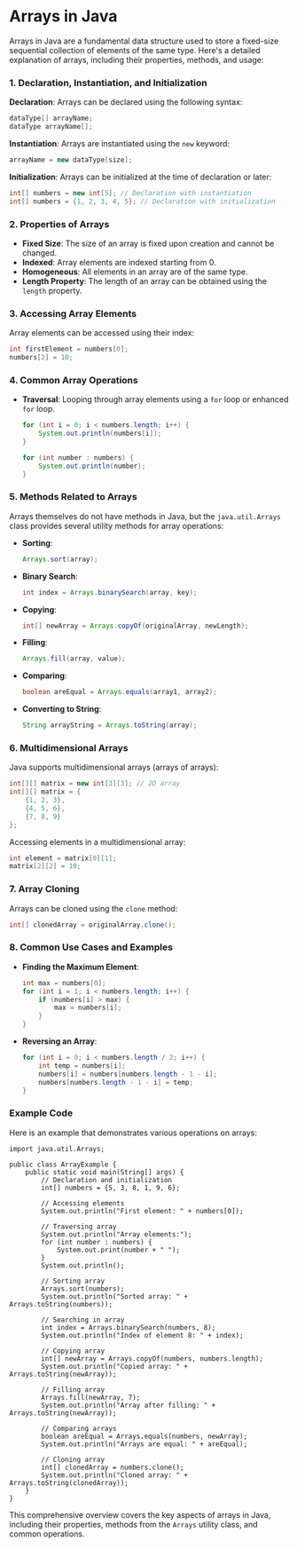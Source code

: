 # Arrays in Java

Arrays in Java are a fundamental data structure used to store a fixed-size sequential collection of elements of the same type. Here's a detailed explanation of arrays, including their properties, methods, and usage:

### 1. Declaration, Instantiation, and Initialization
**Declaration**: Arrays can be declared using the following syntax:
```java
dataType[] arrayName;
dataType arrayName[];
```
**Instantiation**: Arrays are instantiated using the `new` keyword:
```java
arrayName = new dataType[size];
```
**Initialization**: Arrays can be initialized at the time of declaration or later:
```java
int[] numbers = new int[5]; // Declaration with instantiation
int[] numbers = {1, 2, 3, 4, 5}; // Declaration with initialization
```

### 2. Properties of Arrays
- **Fixed Size**: The size of an array is fixed upon creation and cannot be changed.
- **Indexed**: Array elements are indexed starting from 0.
- **Homogeneous**: All elements in an array are of the same type.
- **Length Property**: The length of an array can be obtained using the `length` property.

### 3. Accessing Array Elements
Array elements can be accessed using their index:
```java
int firstElement = numbers[0];
numbers[2] = 10;
```

### 4. Common Array Operations
- **Traversal**: Looping through array elements using a `for` loop or enhanced `for` loop.
  ```java
  for (int i = 0; i < numbers.length; i++) {
      System.out.println(numbers[i]);
  }
  
  for (int number : numbers) {
      System.out.println(number);
  }
  ```

### 5. Methods Related to Arrays
Arrays themselves do not have methods in Java, but the `java.util.Arrays` class provides several utility methods for array operations:

- **Sorting**:
  ```java
  Arrays.sort(array);
  ```
- **Binary Search**:
  ```java
  int index = Arrays.binarySearch(array, key);
  ```
- **Copying**:
  ```java
  int[] newArray = Arrays.copyOf(originalArray, newLength);
  ```
- **Filling**:
  ```java
  Arrays.fill(array, value);
  ```
- **Comparing**:
  ```java
  boolean areEqual = Arrays.equals(array1, array2);
  ```
- **Converting to String**:
  ```java
  String arrayString = Arrays.toString(array);
  ```

### 6. Multidimensional Arrays
Java supports multidimensional arrays (arrays of arrays):
```java
int[][] matrix = new int[3][3]; // 2D array
int[][] matrix = {
    {1, 2, 3},
    {4, 5, 6},
    {7, 8, 9}
};
```
Accessing elements in a multidimensional array:
```java
int element = matrix[0][1];
matrix[2][2] = 10;
```

### 7. Array Cloning
Arrays can be cloned using the `clone` method:
```java
int[] clonedArray = originalArray.clone();
```

### 8. Common Use Cases and Examples

- **Finding the Maximum Element**:
  ```java
  int max = numbers[0];
  for (int i = 1; i < numbers.length; i++) {
      if (numbers[i] > max) {
          max = numbers[i];
      }
  }
  ```

- **Reversing an Array**:
  ```java
  for (int i = 0; i < numbers.length / 2; i++) {
      int temp = numbers[i];
      numbers[i] = numbers[numbers.length - 1 - i];
      numbers[numbers.length - 1 - i] = temp;
  }
  ```

### Example Code
Here is an example that demonstrates various operations on arrays:
```
import java.util.Arrays;

public class ArrayExample {
    public static void main(String[] args) {
        // Declaration and initialization
        int[] numbers = {5, 3, 8, 1, 9, 6};

        // Accessing elements
        System.out.println("First element: " + numbers[0]);
        
        // Traversing array
        System.out.println("Array elements:");
        for (int number : numbers) {
            System.out.print(number + " ");
        }
        System.out.println();

        // Sorting array
        Arrays.sort(numbers);
        System.out.println("Sorted array: " + Arrays.toString(numbers));

        // Searching in array
        int index = Arrays.binarySearch(numbers, 8);
        System.out.println("Index of element 8: " + index);

        // Copying array
        int[] newArray = Arrays.copyOf(numbers, numbers.length);
        System.out.println("Copied array: " + Arrays.toString(newArray));

        // Filling array
        Arrays.fill(newArray, 7);
        System.out.println("Array after filling: " + Arrays.toString(newArray));

        // Comparing arrays
        boolean areEqual = Arrays.equals(numbers, newArray);
        System.out.println("Arrays are equal: " + areEqual);

        // Cloning array
        int[] clonedArray = numbers.clone();
        System.out.println("Cloned array: " + Arrays.toString(clonedArray));
    }
}
```

This comprehensive overview covers the key aspects of arrays in Java, including their properties, methods from the `Arrays` utility class, and common operations.
